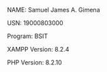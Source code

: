 NAME: Samuel James A. Gimena

USN: 19000803000

Program: BSIT

XAMPP Version: 8.2.4

PHP Version: 8.2.10
